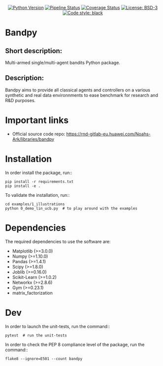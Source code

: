<p align="center">
<a href="https://www.python.org/downloads/release/python-390/"><img alt="Python Version" src="https://img.shields.io/badge/python-3.9-blue.svg"></a>
<a href="https://rnd-gitlab-eu.huawei.com/Noahs-Ark/libraries/bandpy/-/commits/master"><img alt="Pipeline Status" src="https://rnd-gitlab-eu.huawei.com/Noahs-Ark/libraries/bandpy/badges/master/pipeline.svg"></a>
<a href="https://rnd-gitlab-eu.huawei.com/Noahs-Ark/libraries/bandpy/-/commits/master"><img alt="Coverage Status" src="https://rnd-gitlab-eu.huawei.com/Noahs-Ark/libraries/bandpy/badges/master/coverage.svg"></a>
<a href="https://opensource.org/licenses/BSD-3-Clause"><img alt="License: BSD-3" src="https://img.shields.io/badge/License-BSD_3--Clause-blue.svg"></a>
<a href="https://github.com/psf/black"><img alt="Code style: black" src="https://img.shields.io/badge/code%20style-black-000000.svg"></a>
</p>

Bandpy
======


Short description:
------------------
Multi-armed single/multi-agent bandits Python package.

Description:
------------
Bandpy aims to provide all classical agents and controllers on a
various synthetic and real data environnments to ease benchmark for research
and R&D purposes.

Important links
===============

- Official source code repo: https://rnd-gitlab-eu.huawei.com/Noahs-Ark/libraries/bandpy

Installation
============

In order install the package, run::

    pip install -r requirements.txt
    pip install -e .


To validate the installation, run::

    cd examples/1_illustrations
    python 0_demo_lin_ucb.py  # to play around with the examples


Dependencies
============

The required dependencies to use the software are:

 * Matplotlib (>=3.0.0)
 * Numpy (>=1.10.0)
 * Pandas (>=1.4.1)
 * Scipy (>=1.8.0)
 * Joblib (>=0.16.0)
 * Scikit-Learn (>=1.0.2)
 * Networkx (>=2.8.6)
 * Gym (>=0.23.1)
 * matrix_factorization

Dev
===

In order to launch the unit-tests, run the command::

    pytest  # run the unit-tests


In order to check the PEP 8 compliance level of the package, run the command::

    flake8 --ignore=E501 --count bandpy
